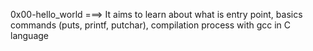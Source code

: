 0x00-hello_world ===> It aims to learn about what is entry point, basics commands (puts, printf, putchar), compilation process with gcc in C language
